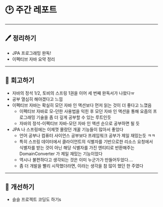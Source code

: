 # 🕑 주간 레포트

---

## 🖊 정리하기

- JPA 프로그래밍 완독!
- 이펙티브 자바 요약 정리

---

## 💭 회고하기

- 자바의 정석 1/2, 토비의 스프링 1권을 이어 세 번째 완독서가 나왔다ㅠ
- 공부 열심히 해야겠다고 느낌
- 이펙티브 자바는 확실히 모던 자바 인 액션보다 먼저 읽는 것이 더 좋다고 느꼈음
    - 이펙티브 자바로 모-던한 사용법을 익힌 후 모던 자바 인 액션을 통해 요즘의 프로그래밍 기술을 좀 더 깊게 공부할 수 있는 루트인듯
    - 자바의 정석-이펙티브 자바-모던 자바 인 액션 순으로 공부하면 될 듯
- JPA 나 스프링에는 이제껏 몰랐던 개꿀 기능들이 많아서 좋았다
    - 언어 공부나 컴퓨터 사이언스 공부보다 프레임워크 공부가 제일 재밌는듯 ㅋㅋ
    - 특히 스프링 데이터에서 클라이언트의 식별자를 기반으로한 리소스 요청에서 식별자를 받는 것이 아닌 해당 식별자를 가진 엔티티로 반환해주는 DomainConverter 가 제일 재밌는 기능이었다
    - 역시나 불편하다고 생각되는 것은 이미 누군가가 만들어두었다....
    - 좀 더 개발을  빨리 시작했더라면, 이라는 생각을 참 많이 했던 한 주였다

---

## 🥊 개선하기

- 슬슬 프로젝트 코딩도 하기s